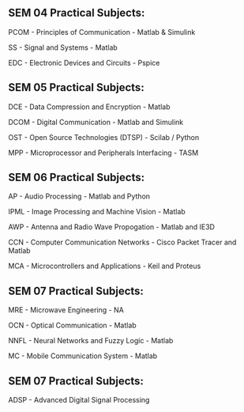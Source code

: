 ## SEM 04 Practical Subjects:
PCOM - Principles of Communication - Matlab & Simulink

SS - Signal and Systems - Matlab

EDC - Electronic Devices and Circuits - Pspice

## SEM 05 Practical Subjects:
DCE - Data Compression and Encryption - Matlab

DCOM - Digital Communication - Matlab and Simulink

OST - Open Source Technologies (DTSP) - Scilab / Python

MPP - Microprocessor and Peripherals Interfacing - TASM

## SEM 06 Practical Subjects:
AP - Audio Processing - Matlab and Python

IPML - Image Processing and Machine Vision - Matlab

AWP - Antenna and Radio Wave Propogation - Matlab and IE3D

CCN - Computer Communication Networks - Cisco Packet Tracer and Matlab

MCA - Microcontrollers and Applications - Keil and Proteus

## SEM 07 Practical Subjects:
MRE - Microwave Engineering - NA

OCN - Optical Communication - Matlab

NNFL - Neural Networks and Fuzzy Logic - Matlab

MC - Mobile Communication System - Matlab

## SEM 07 Practical Subjects:
ADSP - Advanced Digital Signal Processing